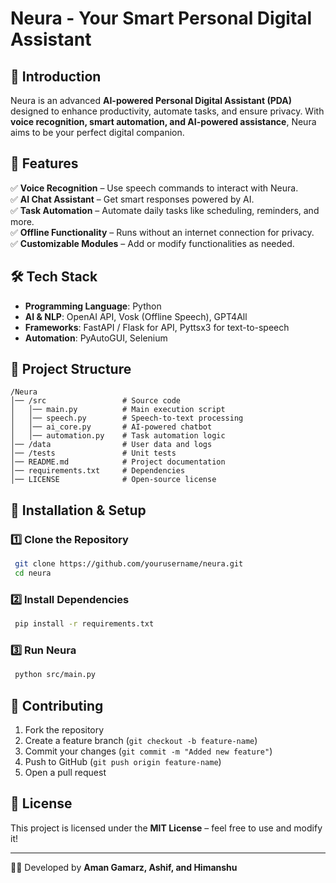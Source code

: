 # **Neura - Your Smart Personal Digital Assistant**

## 🚀 Introduction

Neura is an advanced **AI-powered Personal Digital Assistant (PDA)** designed to enhance productivity, automate tasks, and ensure privacy. With **voice recognition, smart automation, and AI-powered assistance**, Neura aims to be your perfect digital companion.

## 🎯 Features

✅ **Voice Recognition** – Use speech commands to interact with Neura.\
✅ **AI Chat Assistant** – Get smart responses powered by AI.\
✅ **Task Automation** – Automate daily tasks like scheduling, reminders, and more.\
✅ **Offline Functionality** – Runs without an internet connection for privacy.\
✅ **Customizable Modules** – Add or modify functionalities as needed.

## 🛠️ Tech Stack

- **Programming Language**: Python
- **AI & NLP**: OpenAI API, Vosk (Offline Speech), GPT4All
- **Frameworks**: FastAPI / Flask for API, Pyttsx3 for text-to-speech
- **Automation**: PyAutoGUI, Selenium

## 📂 Project Structure

```
/Neura
│── /src                 # Source code
│   │── main.py          # Main execution script
│   │── speech.py        # Speech-to-text processing
│   │── ai_core.py       # AI-powered chatbot
│   │── automation.py    # Task automation logic
│── /data                # User data and logs
│── /tests               # Unit tests
│── README.md            # Project documentation
│── requirements.txt     # Dependencies
│── LICENSE              # Open-source license
```

## 🚀 Installation & Setup

### **1️⃣ Clone the Repository**

```sh
 git clone https://github.com/yourusername/neura.git
 cd neura
```

### **2️⃣ Install Dependencies**

```sh
 pip install -r requirements.txt
```

### **3️⃣ Run Neura**

```sh
 python src/main.py
```

## 🤝 Contributing

1. Fork the repository
2. Create a feature branch (`git checkout -b feature-name`)
3. Commit your changes (`git commit -m "Added new feature"`)
4. Push to GitHub (`git push origin feature-name`)
5. Open a pull request

## 📜 License

This project is licensed under the **MIT License** – feel free to use and modify it!

---

👨‍💻 Developed by **Aman Gamarz, Ashif, and Himanshu**
